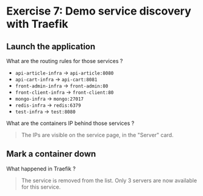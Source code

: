 
# Exercise 7: Demo service discovery with Traefik

## Launch the application

What are the routing rules for those services ?
- `api-article-infra` -> `api-article:8080`
- `api-cart-infra` -> `api-cart:8081`
- `front-admin-infra` -> `front-admin:80`
- `front-client-infra` -> `front-client:80`
- `mongo-infra` -> `mongo:27017`
- `redis-infra` -> `redis:6379`
- `test-infra` -> `test:8080`
 
What are the containers IP behind those services ?
> The IPs are visible on the service page, in the "Server" card.

## Mark a container down

What happened in Traefik ?
> The service is removed from the list. Only 3 servers are now available for this service.
